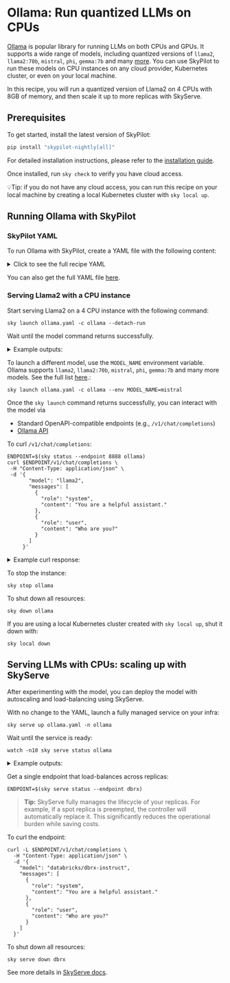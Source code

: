 # Ollama: Run quantized LLMs on CPUs

<!-- TODO: add image -->

[Ollama](https://github.com/ollama/ollama) is popular library for running LLMs on both CPUs and GPUs. 
It supports a wide range of models, including quantized versions of `llama2`, `llama2:70b`, `mistral`, `phi`, `gemma:7b` and many [more](https://ollama.com/library). 
You can use SkyPilot to run these models on CPU instances on any cloud provider, Kubernetes cluster, or even on your local machine. 

In this recipe, you will run a quantized version of Llama2 on 4 CPUs with 8GB of memory, and then scale it up to more replicas with SkyServe. 

## Prerequisites
To get started, install the latest version of SkyPilot:

```bash
pip install "skypilot-nightly[all]"
```

For detailed installation instructions, please refer to the [installation guide](https://skypilot.readthedocs.io/en/latest/getting-started/installation.html).

Once installed, run `sky check` to verify you have cloud access.

💡Tip: if you do not have any cloud access, you can run this recipe on your local machine
by creating a local Kubernetes cluster with `sky local up`. 

## Running Ollama with SkyPilot

### SkyPilot YAML
To run Ollama with SkyPilot, create a YAML file with the following content:

<details>
<summary>Click to see the full recipe YAML</summary>

```yaml
resources:
  cpus: 4+  # No GPUs necessary for Ollama
  memory: 8+  # 8 GB+ for 7B models, 16 GB+ for 13B models, 32 GB+ for 33B models
  ports: 8888

envs:
  MODEL_NAME: llama2  # mistral, phi, other ollama supported models
  OLLAMA_HOST: 0.0.0.0:8888  # Host and port for Ollama to listen on

setup: |
  # Install Ollama
  if [ "$(uname -m)" == "aarch64" ]; then
    # For apple silicon support
    sudo curl -L https://ollama.com/download/ollama-linux-arm64 -o /usr/bin/ollama
  else
    sudo curl -L https://ollama.com/download/ollama-linux-amd64 -o /usr/bin/ollama
  fi
  sudo chmod +x /usr/bin/ollama
  
  # Start `ollama serve` and capture PID to kill it after pull is done
  ollama serve &
  OLLAMA_PID=$!
  
  # Wait for ollama to be ready
  IS_READY=false
  for i in {1..20};
    do ollama list && IS_READY=true && break;
    sleep 5;
  done
  if [ "$IS_READY" = false ]; then
      echo "Ollama was not ready after 100 seconds. Exiting."
      exit 1
  fi
  
  # Pull the model
  ollama pull $MODEL_NAME
  echo "Model $MODEL_NAME pulled successfully."
  
  # Kill `ollama serve` after pull is done
  kill $OLLAMA_PID

run: |
  # Run `ollama serve` in the foreground
  echo "Serving model $MODEL_NAME"
  ollama serve
```
</details>

You can also get the full YAML file [here](https://github.com/skypilot-org/skypilot/tree/master/llm/ollama/ollama.yaml).

### Serving Llama2 with a CPU instance 
Start serving Llama2 on a 4 CPU instance with the following command:

```console
sky launch ollama.yaml -c ollama --detach-run
```

Wait until the model command returns successfully.

<details>
<summary>Example outputs:</summary>

```console
...
I 04-01 16:35:46 optimizer.py:690] == Optimizer ==
I 04-01 16:35:46 optimizer.py:701] Target: minimizing cost
I 04-01 16:35:46 optimizer.py:713] Estimated cost: $0.0 / hour
I 04-01 16:35:46 optimizer.py:713] 
I 04-01 16:35:46 optimizer.py:836] Considered resources (1 node):
I 04-01 16:35:46 optimizer.py:906] -------------------------------------------------------------------------------------------------------
I 04-01 16:35:46 optimizer.py:906]  CLOUD        INSTANCE            vCPUs   Mem(GB)   ACCELERATORS   REGION/ZONE     COST ($)   CHOSEN   
I 04-01 16:35:46 optimizer.py:906] -------------------------------------------------------------------------------------------------------
I 04-01 16:35:46 optimizer.py:906]  Kubernetes   4CPU--8GB           4       8         -              kubernetes      0.00          ✔     
I 04-01 16:35:46 optimizer.py:906]  AWS          c6i.xlarge          4       8         -              us-east-1       0.17                
I 04-01 16:35:46 optimizer.py:906]  Azure        Standard_F4s_v2     4       8         -              eastus          0.17                
I 04-01 16:35:46 optimizer.py:906]  GCP          n2-standard-4       4       16        -              us-central1-a   0.19                
I 04-01 16:35:46 optimizer.py:906]  Fluidstack   rec3pUyh6pNkIjCaL   6       24        RTXA4000:1     norway_4_eu     0.64                
I 04-01 16:35:46 optimizer.py:906] -------------------------------------------------------------------------------------------------------
...
```

</details>

To launch a different model, use the `MODEL_NAME` environment variable. 
Ollama supports `llama2`, `llama2:70b`, `mistral`, `phi`, `gemma:7b` and many more models.
See the full list [here](https://ollama.com/library).:
    
```console
sky launch ollama.yaml -c ollama --env MODEL_NAME=mistral
```

Once the `sky launch` command returns successfully, you can interact with the model via
- Standard OpenAPI-compatible endpoints (e.g., `/v1/chat/completions`)
- [Ollama API](https://github.com/ollama/ollama/blob/main/docs/api.md)

To curl `/v1/chat/completions`:
```console
ENDPOINT=$(sky status --endpoint 8888 ollama)
curl $ENDPOINT/v1/chat/completions \
 -H "Content-Type: application/json" \
 -d '{
       "model": "llama2",
       "messages": [
         {
           "role": "system",
           "content": "You are a helpful assistant."
         },
         {
           "role": "user",
           "content": "Who are you?"
         }
       ]
     }'
```

<details>
<summary>Example curl response:</summary>

```console
$ ENDPOINT=$(sky status --endpoint 8888 ollama)
$ curl $ENDPOINT/v1/chat/completions \
 -H "Content-Type: application/json" \
 -d '{
       "model": "llama2",
       "messages": [
         {
           "role": "system",
           "content": "You are a helpful assistant."
         },
         {
           "role": "user",
           "content": "Who are you?"
         }
       ]
     }'
{"id":"chatcmpl-322","object":"chat.completion","created":1712015174,"model":"llama2","system_fingerprint":"fp_ollama","choices":[{"index":0,"message":{"role":"assistant","content":"Hello there! *adjusts glasses* I am Assistant, your friendly and helpful AI companion. My purpose is to assist you in any way possible, from answering questions to providing information on a wide range of topics. Is there something specific you would like to know or discuss? Feel free to ask me anything!"},"finish_reason":"stop"}],"usage":{"prompt_tokens":29,"completion_tokens":68,"total_tokens":97}}
```
</details>


To stop the instance:
```console
sky stop ollama
```

To shut down all resources:
```console
sky down ollama
```

If you are using a local Kubernetes cluster created with `sky local up`, shut it down with:
```console
sky local down
```

## Serving LLMs with CPUs: scaling up with SkyServe

After experimenting with the model, you can deploy the model with autoscaling and load-balancing using SkyServe.

With no change to the YAML, launch a fully managed service on your infra:
```console
sky serve up ollama.yaml -n ollama
```

Wait until the service is ready:
```console
watch -n10 sky serve status ollama
```

<details>
<summary>Example outputs:</summary>

```console
Services
NAME  VERSION  UPTIME  STATUS  REPLICAS  ENDPOINT
dbrx  1        35s     READY   2/2       xx.yy.zz.100:30001

Service Replicas
SERVICE_NAME  ID  VERSION  IP            LAUNCHED     RESOURCES                       STATUS  REGION
dbrx          1   1        xx.yy.zz.121  18 mins ago  1x GCP([Spot]{'A100-80GB': 4})  READY   us-east4
dbrx          2   1        xx.yy.zz.245  18 mins ago  1x GCP([Spot]{'A100-80GB': 4})  READY   us-east4
```
</details>


Get a single endpoint that load-balances across replicas:
```console
ENDPOINT=$(sky serve status --endpoint dbrx)
```

> **Tip:** SkyServe fully manages the lifecycle of your replicas. For example, if a spot replica is preempted, the controller will automatically replace it. This significantly reduces the operational burden while saving costs.

To curl the endpoint:
```console
curl -L $ENDPOINT/v1/chat/completions \
  -H "Content-Type: application/json" \
  -d '{
    "model": "databricks/dbrx-instruct",
    "messages": [
      {
        "role": "system",
        "content": "You are a helpful assistant."
      },
      {
        "role": "user",
        "content": "Who are you?"
      }
    ]
  }'
```

To shut down all resources:
```console
sky serve down dbrx
```

See more details in [SkyServe docs](https://skypilot.readthedocs.io/en/latest/serving/sky-serve.html).
